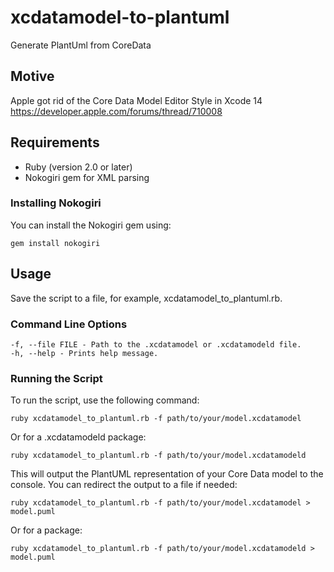 # xcdatamodel-to-plantuml
Generate PlantUml from CoreData

## Motive
Apple got rid of the Core Data Model Editor Style in Xcode 14
https://developer.apple.com/forums/thread/710008

## Requirements

- Ruby (version 2.0 or later)
- Nokogiri gem for XML parsing

### Installing Nokogiri

You can install the Nokogiri gem using:

    gem install nokogiri
    

## Usage

Save the script to a file, for example, xcdatamodel_to_plantuml.rb.

### Command Line Options

    -f, --file FILE - Path to the .xcdatamodel or .xcdatamodeld file.
    -h, --help - Prints help message.

### Running the Script

To run the script, use the following command:

    ruby xcdatamodel_to_plantuml.rb -f path/to/your/model.xcdatamodel

Or for a .xcdatamodeld package:

    ruby xcdatamodel_to_plantuml.rb -f path/to/your/model.xcdatamodeld

This will output the PlantUML representation of your Core Data model to the console. You can redirect the output to a file if needed:

    ruby xcdatamodel_to_plantuml.rb -f path/to/your/model.xcdatamodel > model.puml

Or for a package:

    ruby xcdatamodel_to_plantuml.rb -f path/to/your/model.xcdatamodeld > model.puml
